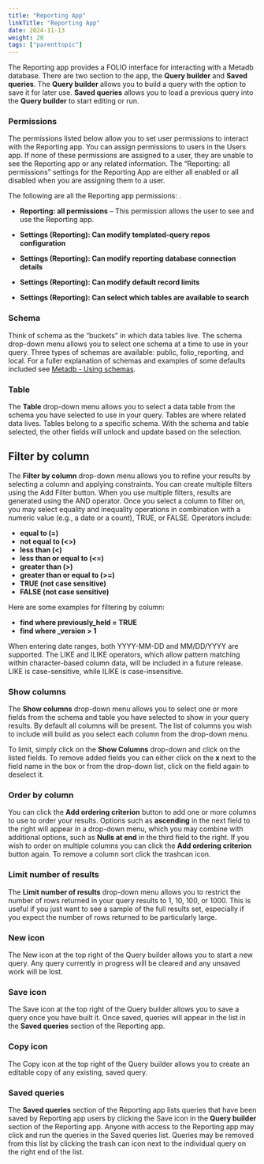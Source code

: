 ```yaml
---
title: "Reporting App"
linkTitle: "Reporting App"
date: 2024-11-13
weight: 20
tags: ["parenttopic"]
---
```


The Reporting app provides a FOLIO interface for interacting with a Metadb database. There are two section to the app, the **Query builder** and **Saved queries**. The **Query builder** allows you to build a query with the option to save it for later use. **Saved queries** allows you to load a previous query into the **Query builder** to start editing or run.

### Permissions
The permissions listed below allow you to set user permissions to interact with the Reporting app. You can assign permissions to users in the Users app. If none of these permissions are assigned to a user, they are unable to see the Reporting app or any related information. The “Reporting: all permissions” settings for the Reporting App are either all enabled or all disabled when you are assigning them to a user. 

The following are all the Reporting app permissions:
.
* **Reporting: all permissions** –  This permission allows the user to see and use the Reporting app.

* **Settings (Reporting): Can modify templated-query repos configuration**
* **Settings (Reporting): Can modify reporting database connection details**
* **Settings (Reporting): Can modify default record limits**
* **Settings (Reporting): Can select which tables are available to search**

### Schema
Think of schema as the “buckets” in which data tables live. The schema drop-down menu allows you to select one schema at a time to use in your query. Three types of schemas are available: public, folio_reporting, and local. For a fuller explanation of schemas and examples of some defaults included see [Metadb - Using schemas](../metadb/#using-schemas).

### Table
The **Table** drop-down menu allows you to select a data table from the schema you have selected to use in your query. Tables are where related data lives. Tables belong to a specific schema. With the schema and table selected, the other fields will unlock and update based on the selection.

## Filter by column
The **Filter by column** drop-down menu allows you to refine your results by selecting a column and applying constraints. You can create multiple filters using the Add Filter button. When you use multiple filters, results are generated using the AND operator. Once you select a column to filter on, you may select equality and inequality operations in combination with a numeric value (e.g., a date or a count), TRUE, or FALSE. Operators include:
* **equal to (=)**
* **not equal to (<>)**
* **less than (<)**
* **less than or equal to (<=)**
* **greater than (>)**
* **greater than or equal to (>=)**
* **TRUE (not case sensitive)**
* **FALSE (not case sensitive)**

Here are some examples for filtering by column:
* **find where previously_held = TRUE**
* **find where _version > 1**

When entering date ranges, both YYYY-MM-DD and MM/DD/YYYY are supported. The LIKE and ILIKE operators, which allow pattern matching within character-based column data, will be included in a future release. LIKE is case-sensitive, while ILIKE is case-insensitive.

### Show columns
The **Show columns** drop-down menu allows you to select one or more fields from the schema and table you have selected to show in your query results. By default all columns will be present. The list of columns you wish to include will build as you select each column from the drop-down menu.

To limit, simply click on the **Show Columns** drop-down and click on the listed fields.
To remove added fields you can either click on the **x** next to the field name in the box or from the drop-down list, click on the field again to deselect it.

### Order by column
You can click the **Add ordering criterion** button to add one or more columns to use to order your results. Options such as **ascending** in the next field to the right will appear in a drop-down menu, which you may combine with additional options, such as **Nulls at end** in the third field to the right. If you wish to order on multiple columns you can click the **Add ordering criterion** button again. To remove a column sort click the trashcan icon.

### Limit number of results
The **Limit number of results** drop-down menu allows you to restrict the number of rows returned in your query results to 1, 10, 100, or 1000. This is useful if you just want to see a sample of the full results set, especially if you expect the number of rows returned to be particularly large.

### New icon 
The New icon at the top right of the Query builder allows you to start a new query. Any query currently in progress will be cleared and any unsaved work will be lost. 

### Save icon
The Save icon at the top right of the Query builder allows you to save a query once you have built it. Once saved, queries will appear in the list in the **Saved queries** section of the Reporting app.

### Copy icon 
The Copy icon at the top right of the Query builder allows you to create an editable copy of any existing, saved query. 

### Saved queries
The **Saved queries** section of the Reporting app lists queries that have been saved by Reporting app users by clicking the Save icon in the **Query builder** section of the Reporting app. Anyone with access to the Reporting app may click and run the queries in the Saved queries list. Queries may be removed from this list by clicking the trash can icon next to the individual query on the right end of the list.
